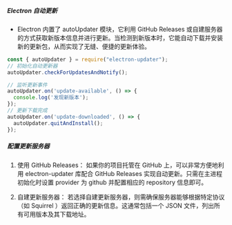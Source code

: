 ##### Electron 自动更新

- Electron 内置了 autoUpdater 模块，它利用 GitHub Releases 或自建服务器的方式获取新版本信息并进行更新。当检测到新版本时，它能自动下载并安装新的更新包，从而实现了无缝、便捷的更新体验。

```javaScript
const { autoUpdater } = require("electron-updater");
// 初始化自动更新器
autoUpdater.checkForUpdatesAndNotify();

// 监听更新事件
autoUpdater.on('update-available', () => {
  console.log('发现新版本');
});
// 更新下载完成
autoUpdater.on('update-downloaded', () => {
  autoUpdater.quitAndInstall();
});

```

##### 配置更新服务器

1.  使用 GitHub Releases： 如果你的项目托管在 GitHub 上，可以非常方便地利用 electron-updater 库配合 GitHub Releases 实现自动更新。只需在主进程初始化时设置 provider 为 github 并配置相应的 repository 信息即可。

2.  自建更新服务器： 若选择自建更新服务器，则需确保服务器能够根据特定协议（如 Squirrel ）返回正确的更新信息。这通常包括一个 JSON 文件，列出所有可用版本及其下载地址。
